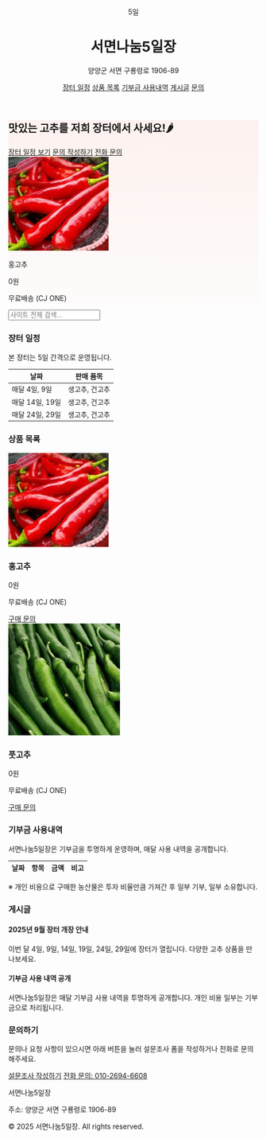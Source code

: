 
<html>
<head>
<meta charset="UTF-8">
<title>서면나눔5일장</title>
<meta name="description" content="양양군 서면의 장터, 서면나눔5일장 농산물 직거래 페이지입니다.">
<meta name="viewport" content="width=device-width, initial-scale=1.0">
<link href="https://unpkg.com/tailwindcss@^2/dist/tailwind.min.css" rel="stylesheet">
<style>
  .hero-bg { background: linear-gradient(180deg, rgba(255,99,71,0.08), rgba(255,160,122,0.02)); }
</style>
</head>
<body class="font-sans text-gray-800 bg-gray-50">

<!-- Header -->
<header class="bg-white shadow-sm">
  <div class="max-w-6xl mx-auto px-4 py-4 flex items-center justify-between">
    <div class="flex items-center space-x-3">
      <div class="w-12 h-12 bg-red-500 rounded-md flex items-center justify-center text-white font-bold">5일</div>
      <div>
        <h1 class="text-lg font-semibold">서면나눔5일장</h1>
        <p class="text-xs text-gray-500">양양군 서면 구룡령로 1906-89</p>
      </div>
    </div>
    <nav class="space-x-4 text-sm">
      <a href="#schedule" class="hover:underline">장터 일정</a>
      <a href="#products" class="hover:underline">상품 목록</a>
      <a href="#donation" class="hover:underline">기부금 사용내역</a>
      <a href="#posts" class="hover:underline">게시글</a>
      <a href="#contact" class="hover:underline">문의</a>
    </nav>
  </div>
</header>

<!-- Hero Section -->
<section class="hero-bg py-12">
  <div class="max-w-6xl mx-auto px-4 grid md:grid-cols-2 gap-6 items-center">
    <div>
      <h2 class="text-3xl font-extrabold mb-2">맛있는 고추를 저희 장터에서 사세요!🌶</h2>
      <div class="flex space-x-3">
        <a href="#schedule" class="px-4 py-2 bg-red-500 text-white rounded shadow-sm">장터 일정 보기</a>
        <a href="https://forms.gle/h7DNUtKJ9b5EeR3CA" target="_blank" class="px-4 py-2 border border-gray-300 rounded hover:bg-gray-100">문의 작성하기</a>
        <a href="tel:01026946608" class="px-4 py-2 border border-gray-300 rounded hover:bg-gray-100">전화 문의</a>
      </div>
    </div>
    <div class="bg-white rounded-lg shadow-inner p-4 text-center">
      <img src="홍고추.jpg" alt="홍고추 상품 이미지" class="mx-auto w-48 h-auto mb-2 rounded">
      <p class="font-semibold">홍고추</p>
      <p class="text-red-500 font-bold">0원</p>
      <p class="text-sm text-gray-600">무료배송 (CJ ONE)</p>
    </div>
  </div>
</section>

<!-- Global Search -->
<section class="max-w-6xl mx-auto px-4 py-6">
  <input id="global-search" type="text" placeholder="사이트 전체 검색..." 
         class="border p-2 rounded w-full md:w-1/2 focus:outline-none focus:ring-2 focus:ring-red-400">
</section>

<!-- Schedule Section -->
<section id="schedule" class="bg-white py-8 search-item">
  <div class="max-w-6xl mx-auto px-4">
    <h3 class="text-2xl font-bold mb-4">장터 일정</h3>
    <p class="text-gray-600 mb-4">본 장터는 5일 간격으로 운영됩니다.</p>
    <div class="overflow-auto bg-gray-50 p-4 rounded">
      <table class="min-w-full text-sm text-left">
        <thead>
          <tr class="text-gray-600">
            <th class="p-2">날짜</th>
            <th class="p-2">판매 품목</th>
          </tr>
        </thead>
        <tbody>
          <tr class="border-t">
            <td class="p-2">매달 4일, 9일</td>
            <td class="p-2">생고추, 건고추</td>
          </tr>
          <tr class="border-t bg-white">
            <td class="p-2">매달 14일, 19일</td>
            <td class="p-2">생고추, 건고추</td>
          </tr>
          <tr class="border-t bg-white">
            <td class="p-2">매달 24일, 29일</td>
            <td class="p-2">생고추, 건고추</td>
          </tr>
        </tbody>
      </table>
    </div>
  </div>
</section>

<!-- Products Section -->
<section id="products" class="max-w-6xl mx-auto px-4 py-10">
  <h3 class="text-2xl font-bold mb-6 text-center">상품 목록</h3>
  <div id="product-grid" class="grid grid-cols-1 sm:grid-cols-2 md:grid-cols-3 lg:grid-cols-4 gap-6">
    <div class="product-item search-item bg-white rounded-lg shadow p-4 text-center">
      <img src="홍고추.jpg" alt="홍고추" class="mx-auto w-48 h-auto mb-2 rounded">
      <h3 class="font-semibold text-lg">홍고추</h3>
      <p class="text-red-500 font-bold">0원</p>
      <p class="text-sm text-gray-600 mb-2">무료배송 (CJ ONE)</p>
      <a href="tel:01026946608" class="px-4 py-2 bg-green-600 text-white rounded hover:bg-green-700 inline-block">구매 문의</a>
    </div>
    <div class="product-item search-item bg-white rounded-lg shadow p-4 text-center">
      <img src="풋고추.jpg" alt="풋고추" class="mx-auto w-48 h-auto mb-2 rounded">
      <h3 class="font-semibold text-lg">풋고추</h3>
      <p class="text-red-500 font-bold">0원</p>
      <p class="text-sm text-gray-600 mb-2">무료배송 (CJ ONE)</p>
      <a href="tel:01026946608" class="px-4 py-2 bg-green-600 text-white rounded hover:bg-green-700 inline-block">구매 문의</a>
    </div>
  </div>
</section>

<!-- Donation Section -->
<section id="donation" class="bg-white py-10 search-item">
  <div class="max-w-6xl mx-auto px-4">
    <h3 class="text-2xl font-bold mb-4">기부금 사용내역</h3>
    <p class="text-gray-600 mb-4">서면나눔5일장은 기부금을 투명하게 운영하며, 매달 사용 내역을 공개합니다.</p>
    <div class="overflow-auto bg-gray-50 p-4 rounded">
      <table class="min-w-full text-sm text-left">
        <thead>
          <tr class="text-gray-600">
            <th class="p-2">날짜</th>
            <th class="p-2">항목</th>
            <th class="p-2">금액</th>
            <th class="p-2">비고</th>
          </tr>
        </thead>
        <tbody id="donation-body">
          <!-- JS로 데이터 삽입 -->
        </tbody>
      </table>
    </div>
    <p class="mt-4 text-sm text-gray-500">※ 개인 비용으로 구매한 농산물은 투자 비율만큼 가져간 후 일부 기부, 일부 소유합니다.</p>
  </div>
</section>

<!-- Posts Section -->
<section id="posts" class="bg-white py-10">
  <div class="max-w-6xl mx-auto px-4">
    <h3 class="text-2xl font-bold mb-6 text-center">게시글</h3>
    <div id="post-list" class="grid grid-cols-1 md:grid-cols-2 gap-6">
      <div class="post-item search-item bg-white p-4 rounded-lg shadow">
        <h4 class="font-semibold text-lg mb-2">2025년 9월 장터 개장 안내</h4>
        <p class="text-gray-600 text-sm">이번 달 4일, 9일, 14일, 19일, 24일, 29일에 장터가 열립니다. 다양한 고추 상품을 만나보세요.</p>
      </div>
      <div class="post-item search-item bg-white p-4 rounded-lg shadow">
        <h4 class="font-semibold text-lg mb-2">기부금 사용 내역 공개</h4>
        <p class="text-gray-600 text-sm">서면나눔5일장은 매달 기부금 사용 내역을 투명하게 공개합니다. 개인 비용 일부는 기부금으로 처리됩니다.</p>
      </div>
    </div>
  </div>
</section>

<!-- Contact / Survey Section -->
<section id="contact" class="max-w-6xl mx-auto px-4 py-10 text-center">
  <h3 class="text-2xl font-bold mb-3">문의하기</h3>
  <p class="mb-4 text-gray-600">문의나 요청 사항이 있으시면 아래 버튼을 눌러 설문조사 폼을 작성하거나 전화로 문의해주세요.</p>
  <div class="flex flex-col md:flex-row justify-center gap-4">
    <a href="https://forms.gle/h7DNUtKJ9b5EeR3CA" target="_blank" class="px-6 py-3 bg-blue-600 text-white rounded shadow hover:bg-blue-700 transition">설문조사 작성하기</a>
    <a href="tel:01026946608" class="px-6 py-3 bg-green-600 text-white rounded shadow hover:bg-green-700 transition">전화 문의: 010-2694-6608</a>
  </div>
</section>

<!-- Footer -->
<footer class="bg-gray-800 text-gray-200 py-6 mt-8">
  <div class="max-w-6xl mx-auto px-4 text-sm flex flex-col md:flex-row justify-between">
    <div>
      <p class="font-semibold">서면나눔5일장</p>
      <p class="text-xs">주소: 양양군 서면 구룡령로 1906-89</p>
    </div>
    <div class="text-xs text-gray-400">
      <p>© 2025 서면나눔5일장. All rights reserved.</p>
    </div>
  </div>
</footer>

<!-- JS: 구글 시트 API 불러오기 및 통합 검색 -->
<script>
async function loadDonations() {
  const sheetId = "1BonKPabCsJpnpmatmyoabENRZjgxpOmN7q73cgQdFD8";
  const sheetName = "Sheet1";
  const url = `https://opensheet.elk.sh/${sheetId}/${sheetName}`;
  try {
    const res = await fetch(url);
    const data = await res.json();
    const tbody = document.getElementById("donation-body");
    tbody.innerHTML = "";
    data.forEach(row => {
      const tr = document.createElement("tr");
      tr.className = "search-item";
      tr.innerHTML = `
        <td class="p-2 border-t">${row.날짜 || ""}</td>
        <td class="p-2 border-t">${row.항목 || ""}</td>
        <td class="p-2 border-t">${row.금액 || ""}</td>
        <td class="p-2 border-t">${row.비고 || ""}</td>
      `;
      tbody.appendChild(tr);
    });
  } catch(err) {
    console.error("기부금 데이터 로드 실패:", err);
  }
}
loadDonations();

// 통합 검색 기능
document.getElementById("global-search").addEventListener("input", function(){
  const query = this.value.toLowerCase();
  document.querySelectorAll(".search-item").forEach(el=>{
    if(el.innerText.toLowerCase().includes(query)){
      el.style.display = "";
    } else {
      el.style.display = "none";
    }
  });
});
</script>

</body>
</html>
